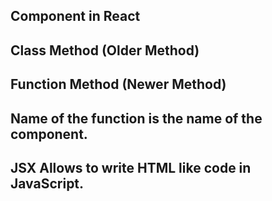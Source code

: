 ## Component in React 
  ## Class Method (Older Method)
  ## Function Method (Newer Method)


## Name of the function is the name of the component.

## JSX Allows to write HTML like code in JavaScript. 